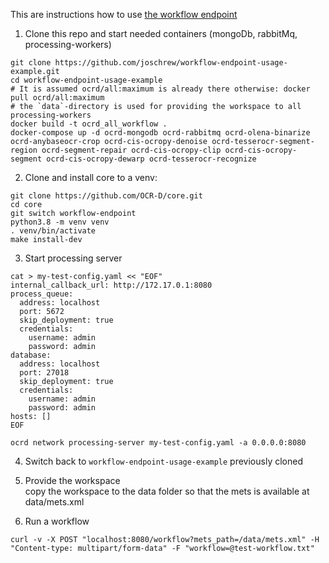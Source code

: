 This are instructions how to use [the workflow endpoint](https://github.com/OCR-D/core/pull/1083)

1. Clone this repo and start needed containers (mongoDb, rabbitMq, processing-workers)
```
git clone https://github.com/joschrew/workflow-endpoint-usage-example.git
cd workflow-endpoint-usage-example
# It is assumed ocrd/all:maximum is already there otherwise: docker pull ocrd/all:maximum
# the `data`-directory is used for providing the workspace to all processing-workers
docker build -t ocrd_all_workflow .
docker-compose up -d ocrd-mongodb ocrd-rabbitmq ocrd-olena-binarize ocrd-anybaseocr-crop ocrd-cis-ocropy-denoise ocrd-tesserocr-segment-region ocrd-segment-repair ocrd-cis-ocropy-clip ocrd-cis-ocropy-segment ocrd-cis-ocropy-dewarp ocrd-tesserocr-recognize
```

2. Clone and install core to a venv:
```
git clone https://github.com/OCR-D/core.git
cd core
git switch workflow-endpoint
python3.8 -m venv venv
. venv/bin/activate
make install-dev
```

3. Start processing server
```
cat > my-test-config.yaml << "EOF"
internal_callback_url: http://172.17.0.1:8080
process_queue:
  address: localhost
  port: 5672
  skip_deployment: true
  credentials:
    username: admin
    password: admin
database:
  address: localhost
  port: 27018
  skip_deployment: true
  credentials:
    username: admin
    password: admin
hosts: []
EOF

ocrd network processing-server my-test-config.yaml -a 0.0.0.0:8080
```

4. Switch back to `workflow-endpoint-usage-example` previously cloned

5. Provide the workspace<br/>
copy the workspace to the data folder so that the mets is available at data/mets.xml

6. Run a workflow
```
curl -v -X POST "localhost:8080/workflow?mets_path=/data/mets.xml" -H "Content-type: multipart/form-data" -F "workflow=@test-workflow.txt"
```

